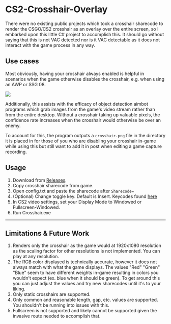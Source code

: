 # CS2-Crosshair-Overlay

There were no existing public projects which took a crosshair sharecode to render the CSGO/CS2 crosshair as an overlay over the entire screen, so I embarked upon this little C# project to accomplish this. It should go without saying that this is not VAC detected nor is it VAC detectable as it does not interact with the game process in any way.

## Use cases

Most obviously, having your crosshair always enabled is helpful in scenarios when the game otherwise disables the crosshair, e.g. when using an AWP or SSG 08.

![](https://github.com/Chungmire/CS2-Crosshair-Overlay/blob/main/Example.gif)

Additionally, this assists with the efficacy of object detection aimbot programs which grab images from the game's video stream rather than from the entire desktop. Without a crosshair taking up valuable pixels, the confidence rate increases when the crosshair would otherwise be over an enemy.

To account for this, the program outputs a `crosshair.png` file in the directory it is placed in for those of you who are disabling your crosshair in-game while using this but still want to add it in post when editing a game capture recording.


## Usage

1. Download from [Releases](https://github.com/Chungmire/CS2-Crosshair-Overlay/files/14324202/1.0.zip).
2. Copy crosshair sharecode from game.
3. Open config.txt and paste the sharecode after `Sharecode=`
4. (Optional) Change toggle key. Default is Insert. Keycodes found [here](https://learn.microsoft.com/en-us/dotnet/api/system.windows.forms.keys?view=windowsdesktop-8.0) 
5. In CS2 video settings, set your Display Mode to Windowed or Fullscreen-Windowed.
6. Run Crosshair.exe


---

## Limitations & Future Work
1. Renders only the crosshair as the game would at 1920x1080 resolution as the scaling factor for other resolutions is not implemented. You can play at any resolution.
2. The RGB color displayed is technically accurate, however it does not always match with what the game displays. The values "Red" "Green" "Blue" seem to have different weights in-game resulting in colors you wouldn't expect (ex. blue when it should be green). To get around this you can just adjust the values and try new sharecodes until it's to your liking.
3. Only static crosshairs are supported.
4. Only common and reasonable length, gap, etc. values are supported. You shouldn't be running into issues with this.
5. Fullscreen is not supported and likely cannot be supported given the invasive route needed to accomplish that.
